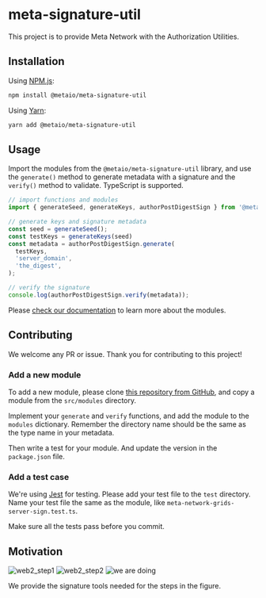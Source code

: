 # meta-signature-util

This project is to provide Meta Network with the Authorization Utilities.

## Installation

Using [NPM.js](https://www.npmjs.com/package/@metaio/meta-signature-util):

```bash
npm install @metaio/meta-signature-util
```

Using [Yarn](https://yarnpkg.com/en/package/@metaio/meta-signature-util):

```bash
yarn add @metaio/meta-signature-util
```



## Usage

Import the modules from the `@metaio/meta-signature-util` library, and use the `generate()` method to generate metadata with a signature and the `verify()` method to validate. TypeScript is supported.

```typescript
// import functions and modules
import { generateSeed, generateKeys, authorPostDigestSign } from '@metaio/meta-signature-util';

// generate keys and signature metadata
const seed = generateSeed();
const testKeys = generateKeys(seed)
const metadata = authorPostDigestSign.generate(
  testKeys,
  'server_domain',
  'the_digest',
);

// verify the signature
console.log(authorPostDigestSign.verify(metadata));
```

Please [check our documentation](https://meta-signature-util.vercel.app/) to learn more about the modules.

## Contributing

We welcome any PR or issue. Thank you for contributing to this project!

### Add a new module

To add a new module, please clone [this repository from GitHub](https://github.com/Meta-Network/meta-signature-util), and copy a module from the `src/modules` directory.

Implement your `generate` and `verify` functions, and add the module to the `modules` dictionary. Remember the directory name should be the same as the type name in your metadata.

Then write a test for your module. And update the version in the `package.json` file.

### Add a test case

We're using [Jest](https://jestjs.io/) for testing. Please add your test file to the `test` directory. Name your test file the same as the module, like `meta-network-grids-server-sign.test.ts`.

Make sure all the tests pass before you commit.

## Motivation

![web2_step1](https://user-images.githubusercontent.com/68253563/140607346-f720a48b-9611-43b0-8d11-1073b7cab531.png)
![web2_step2](https://user-images.githubusercontent.com/68253563/140607347-e8c62bd2-105f-41a0-bba4-c7a9a8dd8804.png)
![we are doing](https://user-images.githubusercontent.com/68253563/149119396-c67aa348-581d-4661-bb65-545758d47a73.png)

We provide the signature tools needed for the steps in the figure.

